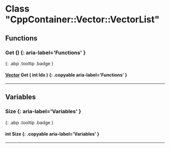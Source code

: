 # Class "CppContainer::Vector::VectorList"
## Functions
### Get () {: aria-label='Functions' }
[ ](#){: .abp .tooltip .badge }
#### [Vector](../Vector) Get ( int Idx ) {: .copyable aria-label='Functions' }

___ 
## Variables
### Size {: aria-label='Variables' }
[ ](#){: .abp .tooltip .badge }
#### int Size  {: .copyable aria-label='Variables' }

___ 
